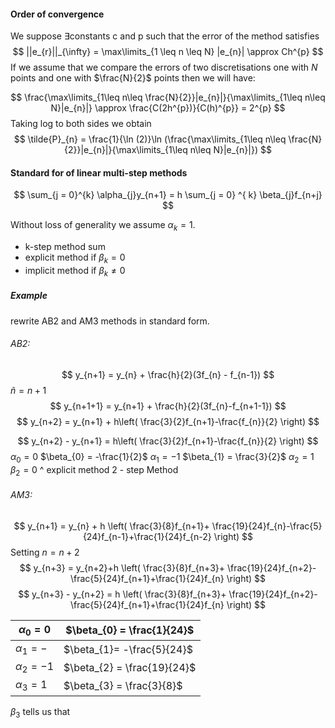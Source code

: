 #### Order of convergence

We suppose $\exists \text{constants c and p}$ such that the error of the method satisfies
$$
||e_{r}||_{\infty} = \max\limits_{1 \leq n \leq N} |e_{n}| \approx Ch^{p}
$$
If we assume that we compare the errors of two discretisations one with $N$ points and one with  $\frac{N}{2}$ points then we will have:

$$
\frac{\max\limits_{1\leq n\leq \frac{N}{2}}|e_{n}|}{\max\limits_{1\leq n\leq N}|e_{n}|} \approx \frac{C(2h^{p})}{C(h)^{p}} = 2^{p}
$$
Taking log to both sides we obtain
$$
\tilde{P}_{n} = \frac{1}{\ln (2)}\ln (\frac{\max\limits_{1\leq n\leq \frac{N}{2}}|e_{n}|}{\max\limits_{1\leq n\leq N}|e_{n}|})
$$
#### Standard for of linear multi-step methods

$$
\sum_{j = 0}^{k} \alpha_{j}y_{n+1} = h \sum_{j = 0} ^{ k} \beta_{j}f_{n+j}
$$

Without loss of generality we assume $\alpha_{k} = 1$.

- k-step method $\text{sum}$
- explicit method $\text{if } \beta_{k} = 0$
- implicit method $\text{if } \beta_{k} \neq 0$

##### Example

rewrite AB2 and AM3 methods in standard form.

###### AB2:

$$
y_{n+1} = y_{n} + \frac{h}{2}(3f_{n} - f_{n-1})
$$
$\tilde{n} = n+1$
$$
y_{n+1+1} = y_{n+1} + \frac{h}{2}(3f_{n}-f_{n+1-1})
$$
$$
y_{n+2} = y_{n+1} + h\left( \frac{3}{2}f_{n+1}-\frac{f_{n}}{2} \right)
$$

$$
y_{n+2} - y_{n+1} = h\left( \frac{3}{2}f_{n+1}-\frac{f_{n}}{2} \right)
$$
$\alpha_{0} = 0$     $\beta_{0} = -\frac{1}{2}$
$\alpha_{1} = -1$   $\beta_{1} = \frac{3}{2}$
$\alpha_{2} = 1$    $\beta_{2} = 0$
         ^ explicit method
         2 - step Method
###### AM3:

$$
y_{n+1} = y_{n} + h \left(  \frac{3}{8}f_{n+1}+ \frac{19}{24}f_{n}-\frac{5}{24}f_{n-1}+\frac{1}{24}f_{n-2} \right)
$$
Setting $n = n+2$
$$
y_{n+3} = y_{n+2}+h \left(  \frac{3}{8}f_{n+3}+ \frac{19}{24}f_{n+2}-\frac{5}{24}f_{n+1}+\frac{1}{24}f_{n} \right)
$$
$$
y_{n+3} - y_{n+2} = h \left(  \frac{3}{8}f_{n+3}+ \frac{19}{24}f_{n+2}-\frac{5}{24}f_{n+1}+\frac{1}{24}f_{n} \right)
$$

| $\alpha_{0}=0$    | $\beta_{0} = \frac{1}{24}$  |
| ----------------- | --------------------------- |
| $\alpha_{1} = -$  | $\beta_{1}= -\frac{5}{24}$  |
| $\alpha_{2} = -1$ | $\beta_{2} = \frac{19}{24}$ |
| $\alpha_{3} = 1$  | $\beta_{3} = \frac{3}{8}$   |
$\beta_{3}$ tells us that 
